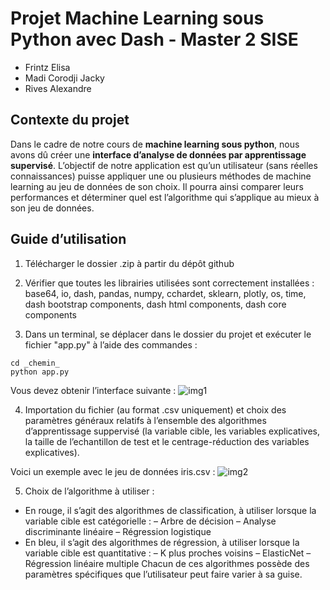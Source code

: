 # Projet Machine Learning sous Python avec Dash - Master 2 SISE

* Frintz Elisa
* Madi Corodji Jacky
* Rives Alexandre

## Contexte du projet

Dans le cadre de notre cours de __machine learning sous python__, nous avons dû créer une __interface d’analyse de données par apprentissage supervisé__. 
L’objectif de notre application est qu’un utilisateur (sans réelles connaissances) puisse appliquer une ou plusieurs méthodes de machine learning au jeu de données de son choix. Il pourra ainsi comparer leurs performances et déterminer quel est l’algorithme qui s’applique au mieux à son jeu de données.

## Guide d’utilisation
1. Télécharger le dossier .zip à partir du dépôt github

2. Vérifier que toutes les librairies utilisées sont correctement installées :
base64, io, dash, pandas, numpy, cchardet, sklearn, plotly, os, time, dash bootstrap components, dash html components, dash core components

3. Dans un terminal, se déplacer dans le dossier du projet et exécuter le fichier "app.py" à l’aide des commandes : 
```
cd _chemin_
python app.py
```
Vous devez obtenir l’interface suivante :
![img1](https://user-images.githubusercontent.com/65174929/162714200-4629e65e-c33f-45a2-8ef9-6fbe1e055ba9.png)

4. Importation du fichier (au format .csv uniquement) et choix des paramètres généraux relatifs à l’ensemble des algorithmes d’apprentissage suppervisé
(la variable cible, les variables explicatives, la taille de l’echantillon de test et le centrage-réduction des variables explicatives).

Voici un exemple avec le jeu de données iris.csv :
![img2](https://user-images.githubusercontent.com/65174929/162714982-03957859-8ecf-43a3-8917-bd55dcf88c0a.png)

5. Choix de l’algorithme à utiliser :
* En rouge, il s’agit des algorithmes de classification, à utiliser lorsque la variable cible est catégorielle :
– Arbre de décision
– Analyse discriminante linéaire
– Régression logistique
* En bleu, il s’agit des algorithmes de régression, à utiliser lorsque la variable cible est quantitative :
– K plus proches voisins
– ElasticNet
– Régression linéaire multiple
Chacun de ces algorithmes possède des paramètres spécifiques que l’utilisateur peut faire varier à sa guise.

